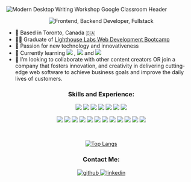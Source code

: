 
![Modern Desktop Writing Workshop Google Classroom Header ](https://user-images.githubusercontent.com/87485026/178397032-15984216-b771-4411-a127-f6ac70e0f6fd.jpg)

 
<p align="center">
  <img src="https://readme-typing-svg.herokuapp.com/?center=true&lines=Frontend+|+Backend;Fullstack+Developer;Learnaholic;" alt="Frontend, Backend Developer, Fullstack" title="Frontend, Backend, Fullstack">
</p>

- 📍 Based in Toronto, Canada 🇨🇦
- 🧑‍🎓 Graduate of <a href="https://www.lighthouselabs.ca/">Lighthouse Labs Web Development Bootcamp</a>
- 🔭 Passion for new technology and innovativeness 
- 🌱 Currently learning <img src='https://img.shields.io/badge/Amazon_AWS-232F3E?&logo=amazon-aws&logoColor=white'>
, <img src='https://img.shields.io/badge/React-20232A?&logo=react&logoColor=61DAFB'>
 and <img src='https://img.shields.io/badge/TypeScript-007ACC?&logo=typescript&logoColor=white'>
- 👯 I’m looking to collaborate with other content creators OR join a company that fosters innovation, and creativity in delivering cutting-edge web software to achieve business goals and improve the daily lives of customers.


<h3 align="center">Skills and Experience:</h3>
<div align="center">
<img src='https://camo.githubusercontent.com/7c61cf24e35e3840a10b91b8510a5b02eb188d5e0f255db135ca6dca9d7e26df/68747470733a2f2f696d672e736869656c64732e696f2f62616467652f48544d4c2d4533344632363f6c6f676f3d68746d6c35266c6f676f436f6c6f723d7768697465267374796c653d666c6174'> <img src='https://camo.githubusercontent.com/ce6baf5ffef52faec6917ad2a2fa7e3c11252b891a16b419019b30b7ebfeefe0/68747470733a2f2f696d672e736869656c64732e696f2f62616467652f4353532d3135373242363f6c6f676f3d63737333266c6f676f436f6c6f723d7768697465267374796c653d666c6174'> <img  src='https://camo.githubusercontent.com/95c53512a0dd670c67bd414eab6a44bd63531907d1c1ac50bc9214be44896e4a/68747470733a2f2f696d672e736869656c64732e696f2f62616467652f426f6f7473747261702d3739353242333f6c6f676f3d626f6f747374726170266c6f676f436f6c6f723d7768697465267374796c653d666c6174'>
<img src='https://img.shields.io/badge/-Sass-CC6699?logo=sass&logoColor=white'> <img src='https://camo.githubusercontent.com/88bc7ef2e79a698a55b02b2bc222ea72279f587373920146759027cb72618189/68747470733a2f2f696d672e736869656c64732e696f2f62616467652f4a6176615363726970742d4637444631453f6c6f676f3d6a617661736372697074266c6f676f436f6c6f723d7768697465267374796c653d666c6174'> 
<img src='https://img.shields.io/badge/React-20232A?&logo=react&logoColor=61DAFB'>
<img src='https://img.shields.io/badge/Material--UI-0081CB?&logo=material-ui&logoColor=white'>

<img src='https://img.shields.io/badge/-JQuery-0769AD?logo=jquery&logoColor=white'> <img src='https://camo.githubusercontent.com/3cbc45bbfdb10192161a85a5e0bdc28a7e63161317ece63f93ad3449f1702d79/68747470733a2f2f696d672e736869656c64732e696f2f62616467652f53514c6974652d3030334235373f6c6f676f3d73716c697465266c6f676f436f6c6f723d7768697465267374796c653d666c6174'> <img src='https://camo.githubusercontent.com/0480df7a6d3be4fa98071c6088410798e79ea5e634355dfb1d5bd3b336e3757d/68747470733a2f2f696d672e736869656c64732e696f2f62616467652f506f737467726553514c2d3431363945313f6c6f676f3d706f737467726573716c266c6f676f436f6c6f723d7768697465267374796c653d666c6174'> <img src='https://camo.githubusercontent.com/271893d0ffe1f8ea477f09bdc051013e49dd1f470d8a46f71b18fd432e918b49/68747470733a2f2f696d672e736869656c64732e696f2f62616467652f527562792d4343333432443f6c6f676f3d72756279266c6f676f436f6c6f723d7768697465267374796c653d666c6174'> <img src='https://camo.githubusercontent.com/b81c33e73a133c6b66ec654ad95d6191613a6a2b8928033bfe824aa516471d4c/68747470733a2f2f696d672e736869656c64732e696f2f62616467652f52756279206f6e205261696c732d4343303030303f6c6f676f3d727562792d6f6e2d7261696c73266c6f676f436f6c6f723d7768697465267374796c653d666c6174'>
<img src='https://img.shields.io/badge/-NodeJs-339933?logo=nodedotjs&logoColor=white'>
<img src='https://img.shields.io/badge/-Express-000000?logo=express&logoColor=white'>
<img src='https://img.shields.io/badge/-Cypress-17202C?logo=cypress&logoColor=white'>
<img src='https://img.shields.io/badge/MongoDB-4EA94B?logo=mongodb&logoColor=white'>
<img src='https://img.shields.io/badge/Heroku-430098?logo=heroku&logoColor=white'>
<img src='https://img.shields.io/badge/Amazon_AWS-232F3E?&logo=amazon-aws&logoColor=white'>
<a href="https://glitch.com/@elena.cherpakova" target="_blank"/><img src='https://img.shields.io/badge/Glitch-2800ff?&logo=glitch&logoColor=white'>

</div>

<br>

<div align="center">

[![Top Langs](https://github-readme-stats.vercel.app/api/top-langs/?username=ElenaCherpakova&&layout=compact&theme=dark)](https://github.com/ElenaCherpakova/github-readme-stats)

</div>

<h3 align="center">Contact Me:</h3>

<div align="center">

<a href="https://img.shields.io/badge/Gmail-D14836?style=for-the-badge&logo=gmail&logoColor=white" href = "mailto: elena.cherpakova@gmail.com" />
<a href="https://github.com/ElenaCherpakova" target="_blank">
<img src=https://img.shields.io/badge/github-%2324292e.svg?&style=for-the-badge&logo=github&logoColor=white alt=github />
</a>
<a href="https://www.linkedin.com/in/elena-cherpakova/" target="_blank">
<img src=https://img.shields.io/badge/linkedin-%231E77B5.svg?&style=for-the-badge&logo=linkedin&logoColor=white alt=linkedin  />
</a>  
</div>



